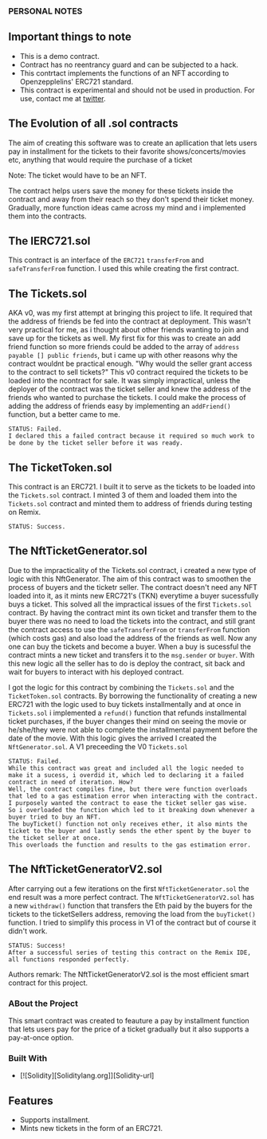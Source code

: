 ### PERSONAL NOTES

## Important things to note
-   This is a demo contract.
-   Contract has no reentrancy guard and can be subjected to a hack.
-   This contrtact implements the functions of an NFT according to Openzepplelins' ERC721 standard.
-   This contract is experimental and should not be used in production. For use, contact me at [twitter](https://twitter.com/thatatlantean).

## The Evolution of all .sol contracts
The aim of creating this software was to create an apllication that lets users pay in  installment for the tickets to their favorite shows/concerts/movies etc, anything that would require the purchase of a ticket

Note: The ticket would have to be an NFT.

The contract helps users save the money for these tickets inside the contract and away from their reach so they don't spend their ticket money.
Gradually, more function ideas came across my mind and i implemented them into the contracts.

##  The IERC721.sol
This contract is an interface of the `ERC721` `transferFrom` and `safeTransferFrom` function. I used this while creating the first contract.
    
## The Tickets.sol
AKA v0, was my first attempt at bringing this project to life. 
It required that the address of friends be fed into the contract at deployment.
This wasn't very practical for me, as i thought about other friends wanting to join and save up for the tickets as well.
My first fix for this was to create an add friend function so more friends could be added to the array of `address payable [] public friends`, but i came up with other reasons why the contract wouldnt be practical enough. 
    "Why would the seller grant access to the contract to sell tickets?"
This v0 contract required the tickets to be loaded into the ncontract for sale. It was simply impractical, unless the deployer of the contract was the ticket seller and knew the address of the friends who wanted to purchase the tickets.
I could make the process of adding the address of friends easy by implementing an `addFriend()` function, but a better came to me.
    
    STATUS: Failed.
    I declared this a failed contract because it required so much work to be done by the ticket seller before it was ready. 

## The TicketToken.sol
This contract is an ERC721. I built it to serve as the tickets to be loaded into the `Tickets.sol` contract. 
I minted 3 of them and loaded them into the `Tickets.sol` contract and minted them to address of friends during testing on Remix.

    STATUS: Success.

## The NftTicketGenerator.sol
Due to the impracticality of the Tickets.sol contract, i created a new type of logic with this NftGenerator. 
The aim of this contract was to smoothen the process of buyers and the ticketr seller.
The contract doesn't need any NFT loaded into it, as it mints new ERC721's (TKN) everytime a buyer sucessfully buys a ticket. 
This solved all the impractical issues of the first `Tickets.sol` contract.
By having the contract mint its own ticket and transfer them to the buyer there was no need to load the tickets into the contract, and still grant the contract access to use the `safeTransferFrom` or `transferFrom` function (which costs gas) and also load the address of the friends as well.
Now any one can buy the tickets and become a buyer.
When a buy is sucessful the contract mints a new ticket and transfers it to the `msg.sender` or `buyer`. With this new logic all the seller has to do is deploy the contract, sit back and wait for buyers to interact with his deployed contract.

I got the logic for this contract by combining the `Tickets.sol` and the `TicketToken.sol` contracts. By borrowing the functionality of creating a new ERC721 with the logic used to buy tickets installmentally and at once in `Tickets.sol` i implemented a `refund()` function that refunds installmental ticket purchases, if the buyer changes their mind on seeing the movie or he/she/they were not able to complete the installmental payment before the date of the movie.
With this logic gives the arrived I created the `NftGenerator.sol`. A V1 preceeding the V0 `Tickets.sol`

    STATUS: Failed.
    While this contract was great and included all the logic needed to make it a sucess, i overdid it, which led to declaring it a failed contract in need of iteration. How?
    Well, the contract compiles fine, but there were function overloads that led to a gas estimation error when interacting with the contract.
    I purposely wanted the contract to ease the ticket seller gas wise.
    So i overloaded the function which led to it breaking down whenever a buyer tried to buy an NFT.
    The buyTicket() function not only receives ether, it also mints the ticket to the buyer and lastly sends the ether spent by the buyer to the ticket seller at once.
    This overloads the function and results to the gas estimation error.
    

## The NftTicketGeneratorV2.sol
After carrying out a few iterations on the first `NftTicketGenerator.sol` the end result was a more perfect contract. 
The `NftTicketGeneratorV2.sol` has a new `withdraw()` function that transfers the Eth paid by the buyers for the tickets to the ticketSellers address, removing the load from the `buyTicket()` function.
I tried to simplify this process in V1 of the contract but of course it didn't work.

    STATUS: Success!
    After a successful series of testing this contract on the Remix IDE, all functions responded perfectly.

Authors remark: The NftTicketGeneratorV2.sol is the most efficient smart contract for this project.

### ABout the Project

This smart contract was created to feauture a pay by installment function that lets users pay for the price of a ticket gradually but it also supports a pay-at-once option.

### Built With

* [![Solidity][Soliditylang.org]][Solidity-url]

## Features

-   Supports installment. 
-   Mints new tickets in the form of an ERC721.


